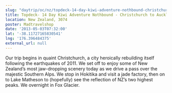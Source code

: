 ```yaml
---
slug: "daytrip/oc/nz/topdeck-14-day-kiwi-adventure-nothbound-christchurch-to-auckland"
title: Topdeck- 14 Day Kiwi Adventure Nothbound - Christchurch to Auckland
location: New Zealand, 3074
poster: Madtravelshop
date: '2013-05-03T07:32:00'
lat: '-38.11727165830541'
lng: '176.396484375'
external_url: null
---
```


Our trip begins in quaint Christchurch, a city heroically rebuilding itself following the earthquakes of 2011. We set off to enjoy some of New Zealand’s most jaw-dropping scenery today as we drive a pass over the majestic Southern Alps. We stop in Hokitika and visit a jade factory, then on to Lake Matheson to (hopefully) see the reflection of NZ’s two highest peaks. We overnight in Fox Glacier.

